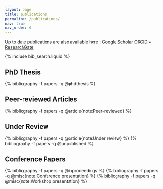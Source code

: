 ```yaml
---
layout: page
title: publications
permalink: /publications/
nav: true
nav_order: 6
---
```

Up to date publications are also available here : 
[<i class="ai ai-google-scholar"></i> Google Scholar](https://scholar.google.fr/citations?user=X0s6r3QAAAAJ&hl=fr)
[<i class="ai ai-orcid"></i> ORCID](https://orcid.org/0000-0002-9545-988X) •  
[<i class="ai ai-researchgate"></i> ResearchGate](https://www.researchgate.net/profile/Arthur-Clerjon)


<!-- _pages/publications.md -->

<!-- Bibsearch Feature -->

{% include bib_search.liquid %}

<div class="publications">


## PhD Thesis
{% bibliography -f papers -q @phdthesis %}

## Peer-reviewed Articles
{% bibliography -f papers -q @article{note:Peer-reviewed} %}

## Under Review
{% bibliography -f papers -q @article{note:Under review} %}
{% bibliography -f papers -q @unpublished %}

## Conference Papers
{% bibliography -f papers -q @inproceedings %}
{% bibliography -f papers -q @misc{note:Conference presentation} %}
{% bibliography -f papers -q @misc{note:Workshop presentation} %}

</div>

</div>